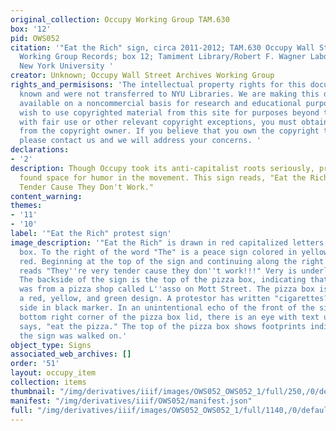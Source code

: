 ```yaml
---
original_collection: Occupy Working Group TAM.630
box: '12'
pid: OWS052
citation: '"Eat the Rich" sign, circa 2011-2012; TAM.630 Occupy Wall Street Archives
  Working Group Records; box 12; Tamiment Library/Robert F. Wagner Labor Archives,
  New York University '
creator: Unknown; Occupy Wall Street Archives Working Group
rights_and_permisisons: 'The intellectual property rights for this document are not
  known and were not transferred to NYU Libraries. We are making this document publicly
  available on a noncommercial basis for research and educational purposes. If you
  wish to use copyrighted material from this site for purposes beyond those in accordance
  with fair use or other relevant copyright exceptions, you must obtain permission
  from the copyright owner. If you believe that you own the copyright to this document,
  please contact us and we will address your concerns. '
declarations:
- '2'
description: Though Occupy took its anti-capitalist roots seriously, protestors also
  found space for humor in the movement. This sign reads, "Eat the Rich, They're Very
  Tender Cause They Don't Work."
content_warning:
themes:
- '11'
- '10'
label: '"Eat the Rich" protest sign'
image_description: '"Eat the Rich" is drawn in red capitalized letters on a cardboard
  box. To the right of the word "The" is a peace sign colored in yellow, green, and
  red. Beginning at the top of the sign and continuing along the right edge, the sign
  reads "They''re very tender cause they don''t work!!!" Very is underlined in red.
  The backside of the sign is the top of the pizza box, indicating that the pizza
  was from a pizza shop called L''asso on Mott Street. The pizza box is white, with
  a red, yellow, and green design. A protestor has written "cigarettes?" across this
  side in black marker. In an unintentional echo of the front of the sign, in the
  bottom right corner of the pizza box lid, there is an eye with text underneath that
  says, "eat the pizza." The top of the pizza box shows footprints indicating that
  the sign was walked on.'
object_type: Signs
associated_web_archives: []
order: '51'
layout: occupy_item
collection: items
thumbnail: "/img/derivatives/iiif/images/OWS052_OWS052_1/full/250,/0/default.jpg"
manifest: "/img/derivatives/iiif/OWS052/manifest.json"
full: "/img/derivatives/iiif/images/OWS052_OWS052_1/full/1140,/0/default.jpg"
---
```

